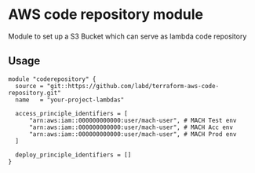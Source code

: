 # AWS code repository module

Module to set up a S3 Bucket which can serve as lambda code repository

## Usage

```
module "coderepository" {
  source = "git::https://github.com/labd/terraform-aws-code-repository.git"
  name   = "your-project-lambdas"

  access_principle_identifiers = [
      "arn:aws:iam::000000000000:user/mach-user", # MACH Test env
      "arn:aws:iam::000000000000:user/mach-user", # MACH Acc env
      "arn:aws:iam::000000000000:user/mach-user", # MACH Prod env
  ]

  deploy_principle_identifiers = []
}
```
